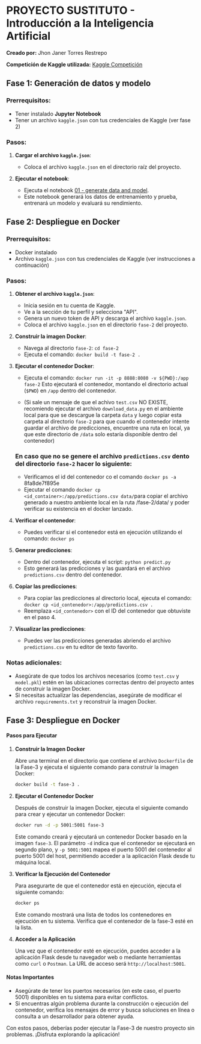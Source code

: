 # PROYECTO SUSTITUTO - Introducción a la Inteligencia Artificial
**Creado por:** Jhon Janer Torres Restrepo

**Competición de Kaggle utilizada:** [Kaggle Competición](https://www.kaggle.com/competitions/ubaar-competition/overview)

## Fase 1: Generación de datos y modelo

### Prerrequisitos:
- Tener instalado **Jupyter Notebook**
- Tener un archivo `kaggle.json` con tus credenciales de Kaggle (ver fase 2)

### Pasos:

1. **Cargar el archivo `kaggle.json`**:
   - Coloca el archivo `kaggle.json` en el directorio raíz del proyecto.

2. **Ejecutar el notebook**:
   - Ejecuta el notebook [01 - generate data and model](https://github.com/JanerTorres/IntroIA_substitute/blob/master/01%20-%20generate%20data%20and%20model.ipynb).
   - Este notebook generará los datos de entrenamiento y prueba, entrenará un modelo y evaluará su rendimiento.

## Fase 2: Despliegue en Docker

### Prerrequisitos:
- Docker instalado
- Archivo `kaggle.json` con tus credenciales de Kaggle (ver instrucciones a continuación)

### Pasos:

1. **Obtener el archivo `kaggle.json`**:
   - Inicia sesión en tu cuenta de Kaggle.
   - Ve a la sección de tu perfil y selecciona "API".
   - Genera un nuevo token de API y descarga el archivo `kaggle.json`.
   - Coloca el archivo `kaggle.json` en el directorio `fase-2` del proyecto.

2. **Construir la imagen Docker**:
   - Navega al directorio `fase-2`: `cd fase-2`
   - Ejecuta el comando: `docker build -t fase-2 .`

3. **Ejecutar el contenedor Docker**:
   - Ejecuta el comando: `docker run -it -p 8888:8080 -v ${PWD}:/app fase-2` Esto ejecutará el contenedor, montando el directorio actual (`$PWD`) en `/app` dentro del contenedor.

   - (Si sale un mensaje de que el achivo `test.csv` NO EXISTE, recomiendo ejecutar el archivo `download_data.py` en el ambiente local para que se descargue la carpeta `data` y luego copiar esta carpeta al directorio `fase-2` para que cuando el contenedor intente guardar el archivo de predicciones, encuentre una ruta en local, ya que este directorio de `/data` solo estaría disponible dentro del contenedor)

   ### En caso que no se genere el archivo `predictions.csv` dento del directorio `fase-2` hacer lo siguiente:
   - Verificamos el id del contenedor co el comando `docker ps -a` 8fa8de7f895e
   - Ejecutar el comando `docker cp <id_container>:/app/predictions.csv data/`para copiar el archivo generado a nuestro ambiente local en la ruta /fase-2/data/ y poder verificar su existencia en el docker lanzado.

4. **Verificar el contenedor**:
   - Puedes verificar si el contenedor está en ejecución utilizando el comando: `docker ps`

5. **Generar predicciones**:
   - Dentro del contenedor, ejecuta el script: `python predict.py`
   - Esto generará las predicciones y las guardará en el archivo `predictions.csv` dentro del contenedor.

6. **Copiar las predicciones**:
   - Para copiar las predicciones al directorio local, ejecuta el comando: `docker cp <id_contenedor>:/app/predictions.csv .`
   - Reemplaza `<id_contenedor>` con el ID del contenedor que obtuviste en el paso 4.

7. **Visualizar las predicciones**:
   - Puedes ver las predicciones generadas abriendo el archivo `predictions.csv` en tu editor de texto favorito.

### Notas adicionales:
- Asegúrate de que todos los archivos necesarios (como `test.csv` y `model.pkl`) estén en las ubicaciones correctas dentro del proyecto antes de construir la imagen Docker.
- Si necesitas actualizar las dependencias, asegúrate de modificar el archivo `requirements.txt` y reconstruir la imagen Docker.


## Fase 3: Despliegue en Docker
#### Pasos para Ejecutar

1.  **Construir la Imagen Docker**
    
    Abre una terminal en el directorio que contiene el archivo `Dockerfile` de la Fase-3 y ejecuta el siguiente comando para construir la imagen Docker:
    
    ```bash
    docker build -t fase-3 .
    ```
    
2.  **Ejecutar el Contenedor Docker**
    
    Después de construir la imagen Docker, ejecuta el siguiente comando para crear y ejecutar un contenedor Docker:
    
    ```bash
    docker run -d -p 5001:5001 fase-3
    ```
    
    Este comando creará y ejecutará un contenedor Docker basado en la imagen `fase-3`. El parámetro `-d` indica que el contenedor se ejecutará en segundo plano, y `-p 5001:5001` mapea el puerto 5001 del contenedor al puerto 5001 del host, permitiendo acceder a la aplicación Flask desde tu máquina local.
    
3.  **Verificar la Ejecución del Contenedor**
    
    Para asegurarte de que el contenedor está en ejecución, ejecuta el siguiente comando:
    
    ```bash
    docker ps
    ```
    
    Este comando mostrará una lista de todos los contenedores en ejecución en tu sistema. Verifica que el contenedor de la fase-3 esté en la lista.
    
4.  **Acceder a la Aplicación**
    
    Una vez que el contenedor esté en ejecución, puedes acceder a la aplicación Flask desde tu navegador web o mediante herramientas como `curl` o `Postman`. La URL de acceso será `http://localhost:5001`.
    

#### Notas Importantes

*   Asegúrate de tener los puertos necesarios (en este caso, el puerto 5001) disponibles en tu sistema para evitar conflictos.
*   Si encuentras algún problema durante la construcción o ejecución del contenedor, verifica los mensajes de error y busca soluciones en línea o consulta a un desarrollador para obtener ayuda.

Con estos pasos, deberías poder ejecutar la Fase-3 de nuestro proyecto sin problemas. ¡Disfruta explorando la aplicación!


